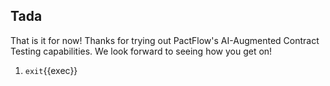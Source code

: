 ## Tada

That is it for now! Thanks for trying out PactFlow's AI-Augmented Contract Testing capabilities. We look forward to seeing how you get on!

1. `exit`{{exec}}
